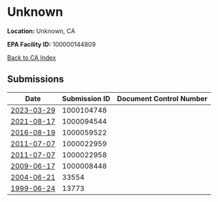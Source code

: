 # Unknown

**Location:** Unknown, CA

**EPA Facility ID:** 100000144809

[Back to CA Index](../../index.md)

## Submissions

| Date | Submission ID | Document Control Number |
|------|--------------|-------------------------|
| [2023-03-29](submissions/1000104748.md) | 1000104748 |  |
| [2021-08-17](submissions/1000094544.md) | 1000094544 |  |
| [2016-08-19](submissions/1000059522.md) | 1000059522 |  |
| [2011-07-07](submissions/1000022959.md) | 1000022959 |  |
| [2011-07-07](submissions/1000022958.md) | 1000022958 |  |
| [2009-06-17](submissions/1000008448.md) | 1000008448 |  |
| [2004-06-21](submissions/33554.md) | 33554 |  |
| [1999-06-24](submissions/13773.md) | 13773 |  |
